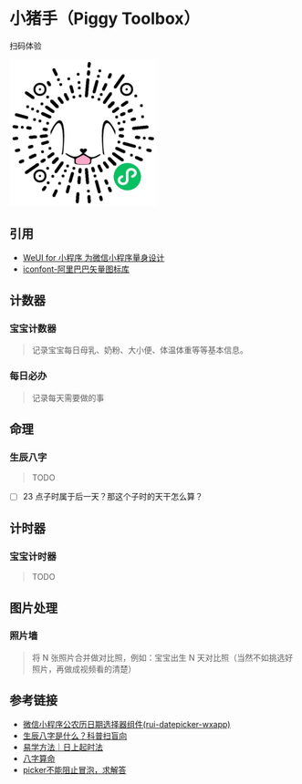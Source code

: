 # 小猪手（Piggy Toolbox）

扫码体验

![小程序码](images/share/mp-qr-code.jpg)

## 引用

- [WeUI for 小程序 为微信小程序量身设计](https://github.com/Tencent/weui-wxss)
- [iconfont-阿里巴巴矢量图标库](https://www.iconfont.cn/)

## 计数器

### 宝宝计数器

> 记录宝宝每日母乳、奶粉、大小便、体温体重等等基本信息。

### 每日必办

> 记录每天需要做的事

## 命理

### 生辰八字

> TODO

- [ ] 23 点子时属于后一天？那这个子时的天干怎么算？

## 计时器

### 宝宝计时器

> TODO

## 图片处理

### 照片墙

> 将 N 张照片合并做对比照，例如：宝宝出生 N 天对比照（当然不如挑选好照片，再做成视频看的清楚）

## 参考链接

- [微信小程序公农历日期选择器组件(rui-datepicker-wxapp)](https://github.com/chenruifu/rui-datepicker-wxapp)
- [生辰八字是什么？科普扫盲向](https://zhuanlan.zhihu.com/p/471294437)
- [易学方法｜日上起时法](https://zhuanlan.zhihu.com/p/26102368)
- [八字算命](https://www.buyiju.com/bazi/#csshow)
- [picker不能阻止冒泡，求解答](https://developers.weixin.qq.com/community/develop/doc/000a429d7243d84c1057ab81350800)
